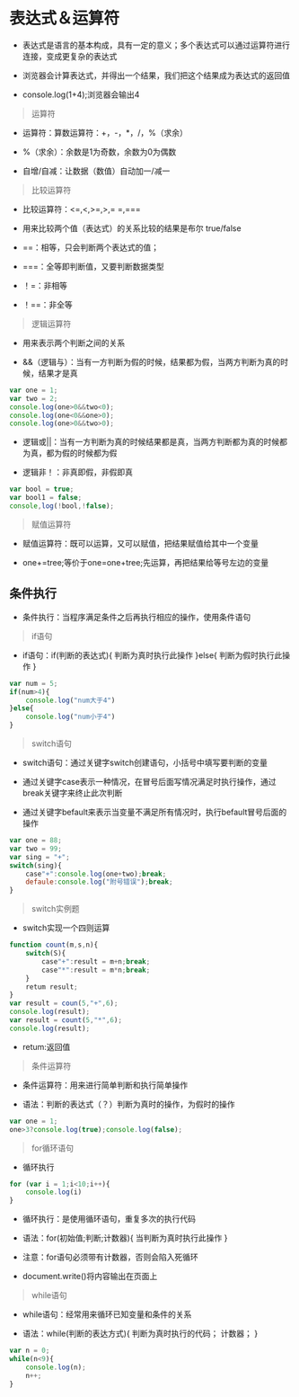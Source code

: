 # 表达式＆运算符
* 表达式是语言的基本构成，具有一定的意义；多个表达式可以通过运算符进行连接，变成更复杂的表达式
+ 浏览器会计算表达式，并得出一个结果，我们把这个结果成为表达式的返回值
* console.log(1+4);浏览器会输出4
> 运算符
* 运算符：算数运算符：+，-，*，/，%（求余）
+ %（求余）：余数是1为奇数，余数为0为偶数
* 自增/自减：让数据（数值）自动加一/减一
> 比较运算符
+ 比较运算符：<=,<,>=,>,= =,===
* 用来比较两个值（表达式）的关系比较的结果是布尔 true/false
+ ==：相等，只会判断两个表达式的值；
* ===：全等即判断值，又要判断数据类型
+ ！=：非相等
* ！==：非全等
> 逻辑运算符
* 用来表示两个判断之间的关系
+ &&（逻辑与）：当有一方判断为假的时候，结果都为假，当两方判断为真的时候，结果才是真
```js
var one = 1;
var two = 2;
console.log(one>0&&two<0);
console.log(one<0&&one>0);
console.log(one>0&&two>0);
```
* 逻辑或||：当有一方判断为真的时候结果都是真，当两方判断都为真的时候都为真，都为假的时候都为假
+ 逻辑非！：非真即假，非假即真
```js
var bool = true;
var bool1 = false;
console,log(!bool,!false);
```
> 赋值运算符
* 赋值运算符：既可以运算，又可以赋值，把结果赋值给其中一个变量
+ one+=tree;等价于one=one+tree;先运算，再把结果给等号左边的变量
## 条件执行
* 条件执行：当程序满足条件之后再执行相应的操作，使用条件语句
> if语句
+ if语句：if(判断的表达式){
    判断为真时执行此操作
}else{
    判断为假时执行此操作
}
```js
var num = 5;
if(num>4){
    console.log("num大于4")
}else{
    console.log("num小于4")
}
```
> switch语句
* switch语句：通过关键字switch创建语句，小括号中填写要判断的变量
+ 通过关键字case表示一种情况，在冒号后面写情况满足时执行操作，通过break关键字来终止此次判断
* 通过关键字befault来表示当变量不满足所有情况时，执行befault冒号后面的操作
```js
var one = 88;
var two = 99;
var sing = "+";
switch(sing){
    case"+":console.log(one+two);break;
    defaule:console.log("附号错误");break;
}
```
> switch实例题
* switch实现一个四则运算
```js
function count(m,s,n){
    switch(S){
        case"+":result = m+n;break;
        case"*":result = m*n;break;
    }
    retum result;
}
var result = coun(5,"+",6);
console.log(result);
var result = count(5,"*",6);
console.log(result);
```
+ retum:返回值
> 条件运算符
* 条件运算符：用来进行简单判断和执行简单操作
+ 语法：判断的表达式（？）判断为真时的操作，为假时的操作
```js
var one = 1;
one>3?console.log(true);console.log(false);
```
> for循环语句
* 循环执行
```js
for (var i = 1;i<10;i++){
    console.log(i)
}
```
* 循环执行：是使用循环语句，重复多次的执行代码
+ 语法：for(初始值;判断;计数器){
    当判断为真时执行此操作
}
* 注意：for语句必须带有计数器，否则会陷入死循环
+ document.write()将内容输出在页面上
> while语句
* while语句：经常用来循环已知变量和条件的关系
+ 语法：while(判断的表达方式){
    判断为真时执行的代码；
    计数器；
}
```js
var n = 0;
while(n<9){
    console.log(n);
    n++;
}
```
